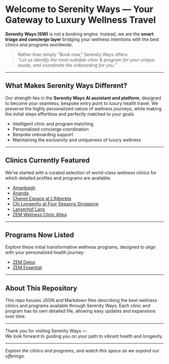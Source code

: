 # Welcome to Serenity Ways — Your Gateway to Luxury Wellness Travel

**Serenity Ways (SW)** is not a booking engine. Instead, we are the **smart triage and concierge layer** bridging your wellness intentions with the best clinics and programs worldwide.

> Rather than simply “Book now,” Serenity Ways offers:  
> *“Let us identify the most suitable clinic & program for your unique needs, and coordinate the onboarding for you.”*

---

## What Makes Serenity Ways Different?

Our strength lies in the **Serenity Ways AI assistant and platform**, designed to become your seamless, bespoke entry point to luxury health travel. We preserve the highly personalized nature of wellness journeys, while making the initial steps effortless and perfectly matched to your goals.

- Intelligent clinic and program matching  
- Personalized concierge coordination  
- Bespoke onboarding support  
- Maintaining the exclusivity and uniqueness of luxury wellness

---

## Clinics Currently Featured

We’ve started with a curated selection of world-class wellness clinics for which detailed profiles and programs are available:

- [Amanbagh](./clinics/amanbagh.md)  
- [Ananda](./clinics/ananda-spa.md)  
- [Chenot Espace at L'Albereta](./clinics/chenot-espace-l-albereta.md)  
- [Chi Longevity at Four Seasons Singapore](./clinics/chi-longevity-four-seasons-singapore.md)  
- [Lanserhof Lans](./clinics/lanserhof-lans.md)  
- [ZEM Wellness Clinic Altea](./clinics/zem-wellness-clinic-altea.md)  

---

## Programs Now Listed

Explore these initial transformative wellness programs, designed to align with your personalized health journey:

- [ZEM Detox](./programs/zem-detox.md)  
- [ZEM Essential](./programs/zem-essential.md)  

---

## About This Repository

This repo houses JSON and Markdown files describing the best wellness clinics and programs available through Serenity Ways. Each clinic and program has its own detailed file, allowing easy updates and expansions over time.

---

Thank you for visiting Serenity Ways —  
We look forward to guiding you on your path to vibrant health and longevity.

---

*Explore the clinics and programs, and watch this space as we expand our offerings.*


